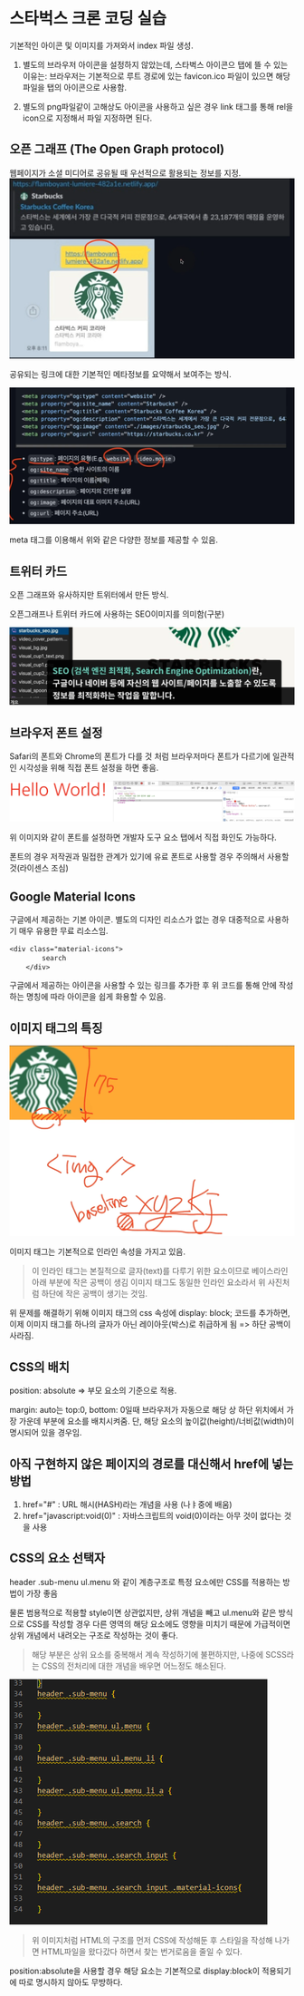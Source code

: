 # 스타벅스 크론 코딩 실습

기본적인 아이콘 및 이미지를 가져와서 index 파일 생성. 

1. 별도의 브라우저 아이콘을 설정하지 않았는데, 스타벅스 아이콘으 탭에 뜰 수 있는 이유는:
브라우저는 기본적으로 루트 경로에 있는 favicon.ico 파일이 있으면 해당 파일을 탭의 아이콘으로 사용함.

2. 별도의 png파일같이 고해상도 아이콘을 사용하고 싶은 경우 link 태그를 통해 rel을 icon으로 지정해서 파일 지정하면 된다.

## 오픈 그래프 (The Open Graph protocol)
웹페이지가 소셜 미디어로 공유될 때 우선적으로 활용되는 정보를 지정.
![오픈그래프의 예시](image.png)

공유되는 링크에 대한 기본적인 메타정보를 요약해서 보여주는 방식.

![오픈그래프 코드 예시](image-1.png)

meta 태그를 이용해서 위와 같은 다양한 정보를 제공할 수 있음.

## 트위터 카드
오픈 그래프와 유사하지만 트위터에서 만든 방식.

오픈그래프나 트위터 카드에 사용하는 SEO이미지를 의미함(구분)

![SEO 설명](image-2.png)

## 브라우저 폰트 설정
Safari의 폰트와 Chrome의 폰트가 다를 것 처럼 브라우저마다 폰트가 다르기에 일관적인 시각성을 위해 직접 폰트 설정을 하면 좋음.

![font settings](image-3.png)

위 이미지와 같이 폰트를 설정하면 개발자 도구 요소 탭에서 직접 화인도 가능하다.

폰트의 경우 저작권과 밀접한 관계가 있기에 유료 폰트로 사용할 경우 주의해서 사용할 것(라이센스 조심)

## Google Material Icons
구글에서 제공하는 기본 아이콘. 별도의 디자인 리소스가 없는 경우 대중적으로 사용하기 매우 유용한 무료 리소스임.

```
<div class="material-icons">
        search
    </div>
```

구글에서 제공하는 아이콘을 사용할 수 있는 링크를 추가한 후 위 코드를 통해 안에 작성하는 명칭에 따라 아이콘을 쉽게 화용할 수 있음. 

## 이미지 태그의 특징
![img tag](image-4.png)

이미지 태그는 기본적으로 인라인 속성을 가지고 있음. 
> 이 인라인 태그는 본질적으로 글자(text)를 다루기 위한 요소이므로 베이스라인 아래 부분에 작은 공백이 생김
> 이미지 태그도 동일한 인라인 요소라서 위 사진처럼 하단에 작은 공백이 생기는 것임.

위 문제를 해결하기 위해 이미지 태그의 css 속성에 display: block; 코드를 추가하면, 이제 이미지 태그를 하나의 글자가 아닌 레이아웃(박스)로 취급하게 됨 => 하단 공백이 사라짐.

## CSS의 배치
position: absolute => 부모 요소의 기준으로 적용.

margin: auto는 top:0, bottom: 0일때 브라우저가 자동으로 해당 상 하단 위치에서 가장 가운데 부분에 요소를 배치시켜줌.
단, 해당 요소의 높이값(height)/너비값(width)이 명시되어 있을 경우임.

## 아직 구현하지 않은 페이지의 경로를 대신해서 href에 넣는 방법
1. href="#" : URL 해시(HASH)라는 개념을 사용 (나ㅑ중에 배움)
2. href="javascript:void(0)" : 자바스크립트의 void(0)이라는 아무 것이 없다는 것을 사용

## CSS의 요소 선택자
header .sub-menu ul.menu 와 같이 계층구조로 특정 요소에만 CSS를 적용하는 방법이 가장 좋음

물론 범용적으로 적용할 style이면 상관없지만, 상위 개념을 빼고 ul.menu와 같은 방식으로 CSS를 작성할 경우 다른 영역의 해당 요소에도 영향을 미치기 때문에 가급적이면 상위 개념에서 내려오는 구조로 작성하는 것이 좋다.
> 해당 부분은 상위 요소를 중복해서 계속 작성하기에 불편하지만, 나중에 SCSS라는 CSS의 전처리에 대한 개념을 배우면 어느정도 해소된다.

![구조를 먼저 작성한다](image-5.png)
> 위 이미지처럼 HTML의 구조를 먼저 CSS에 작성해둔 후 스타일을 작성해 나가면 HTML파일을 왔다갔다 하면서 찾는 번거로움을 줄일 수 있다.

position:absolute을 사용할 경우 해당 요소는 기본적으로 display:block이 적용되기에 따로 명시하지 않아도 무방하다.